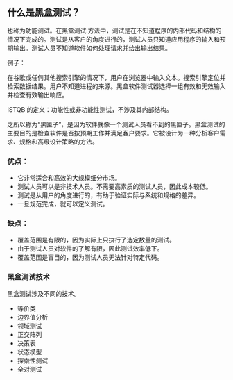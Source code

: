 ## 什么是黑盒测试？

也称为功能测试。在黑盒测试 方法中，测试是在不知道程序的内部代码和结构的情况下完成的。测试是从客户的角度进行的，测试人员只知道应用程序的输入和预期输出。测试人员不知道软件如何处理请求并给出输出结果。

例子：

在谷歌或任何其他搜索引擎的情况下，用户在浏览器中输入文本。搜索引擎定位并检索数据结果。用户不知道进程的来源。黑盒软件测试器选择一组有效和无效输入并检查有效输出响应。

ISTQB 的定义：功能性或非功能性测试，不涉及其内部结构。

之所以称为“黑匣子”，是因为软件就像一个测试人员看不到的黑匣子。黑盒测试的主要目的是检查软件是否按预期工作并满足客户要求。它被设计为一种分析客户需求、规格和高级设计策略的方法。

### 优点：

-   它非常适合和高效的大规模细分市场。
-   测试人员可以是非技术人员。不需要高素质的测试人员，因此成本较低。
-   测试是从用户的角度进行的，有助于验证实际与系统和规格的差异。
-   一旦规范完成，就可以定义测试。

### 缺点：

-   覆盖范围是有限的，因为实际上只执行了选定数量的测试。
-   由于测试人员对软件的了解有限，因此测试效率低下。
-   覆盖范围是盲目的，因为测试人员无法针对特定代码。

### 黑盒测试技术

黑盒测试涉及不同的技术。

-   等价类
-   边界值分析
-   领域测试
-   正交阵列
-   决策表
-   状态模型
-   探索性测试
-   全对测试